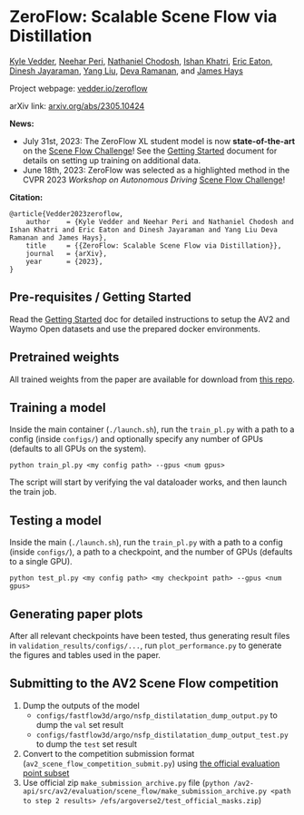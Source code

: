 # ZeroFlow: Scalable Scene Flow via Distillation

[Kyle Vedder](http://vedder.io), [Neehar Peri](http://www.neeharperi.com/), [Nathaniel Chodosh](https://scholar.google.com/citations?user=b4qKr7gAAAAJ&hl=en), [Ishan Khatri](https://ishan.khatri.io/), [Eric Eaton](https://www.seas.upenn.edu/~eeaton/), [Dinesh Jayaraman](https://www.seas.upenn.edu/~dineshj/), [Yang Liu](https://youngleox.github.io/), [Deva Ramanan](https://www.cs.cmu.edu/~deva/), and [James Hays](https://faculty.cc.gatech.edu/~hays/)

Project webpage: [vedder.io/zeroflow](http://vedder.io/zeroflow)

arXiv link: [arxiv.org/abs/2305.10424](http://arxiv.org/abs/2305.10424)

**News:**

- July 31st, 2023: The ZeroFlow XL student model is now **state-of-the-art** on the [Scene Flow Challenge](https://eval.ai/web/challenges/challenge-page/2010/overview)! See the [Getting Started](./GETTING_STARTED.md) document for details on setting up training on additional data.
 - June 18th, 2023: ZeroFlow was selected as a highlighted method in the CVPR 2023 _Workshop on Autonomous Driving_ [Scene Flow Challenge](https://eval.ai/web/challenges/challenge-page/2010/overview)!
 

**Citation:**

```
@article{Vedder2023zeroflow,
    author    = {Kyle Vedder and Neehar Peri and Nathaniel Chodosh and Ishan Khatri and Eric Eaton and Dinesh Jayaraman and Yang Liu Deva Ramanan and James Hays},
    title     = {{ZeroFlow: Scalable Scene Flow via Distillation}},
    journal   = {arXiv},
    year      = {2023},
}
```

## Pre-requisites / Getting Started

Read the [Getting Started](./GETTING_STARTED.md) doc for detailed instructions to setup the AV2 and Waymo Open datasets and use the prepared docker environments.

## Pretrained weights

All trained weights from the paper are available for download from [this repo](https://github.com/kylevedder/zeroflow_weights).

## Training a model

 Inside the main container (`./launch.sh`), run the `train_pl.py` with a path to a config (inside `configs/`) and optionally specify any number of GPUs (defaults to all GPUs on the system).

```
python train_pl.py <my config path> --gpus <num gpus>
```

The script will start by verifying the val dataloader works, and then launch the train job.

## Testing a model

Inside the main  (`./launch.sh`), run the `train_pl.py` with a path to a config (inside `configs/`), a path to a checkpoint, and the number of GPUs (defaults to a single GPU).

```
python test_pl.py <my config path> <my checkpoint path> --gpus <num gpus>
```

## Generating paper plots

After all relevant checkpoints have been tested, thus generating result files in `validation_results/configs/...`, run `plot_performance.py` to generate the figures and tables used in the paper.

## Submitting to the AV2 Scene Flow competition

1. Dump the outputs of the model
    - `configs/fastflow3d/argo/nsfp_distilatation_dump_output.py` to dump the `val` set result 
    - `configs/fastflow3d/argo/nsfp_distilatation_dump_output_test.py` to dump the `test` set result
3. Convert to the competition submission format (`av2_scene_flow_competition_submit.py`) using [the official evaluation point subset](https://argoverse.github.io/user-guide/tasks/3d_scene_flow.html#evaluation-point-subset)
4. Use official zip `make_submission_archive.py` file (`python /av2-api/src/av2/evaluation/scene_flow/make_submission_archive.py <path to step 2 results> /efs/argoverse2/test_official_masks.zip`)
